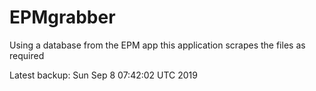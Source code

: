 # EPMgrabber
Using a database from the EPM app this application scrapes the files as required


Latest backup: Sun Sep 8 07:42:02 UTC 2019

